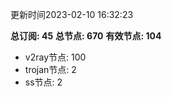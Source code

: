 更新时间2023-02-10 16:32:23

**总订阅: 45**
**总节点: 670**
**有效节点: 104**
- v2ray节点: 100
- trojan节点: 2
- ss节点: 2
